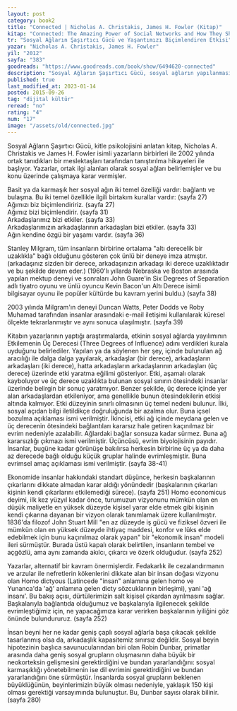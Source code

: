```yaml
---
layout: post
category: book2
title: "Connected | Nicholas A. Christakis, James H. Fowler (Kitap)"
kitap: "Connected: The Amazing Power of Social Networks and How They Shape Our Lives"
tr: "Sosyal Ağların Şaşırtıcı Gücü ve Yaşantımızı Biçimlendiren Etkisi"
yazar: "Nicholas A. Christakis, James H. Fowler"
yil: "2012"
sayfa: "383"
goodreads: "https://www.goodreads.com/book/show/6494620-connected"
description: "Sosyal Ağların Şaşırtıcı Gücü, sosyal ağların yapılanmasını çeşitli araştırmalardan bahsederek ele alıyor."
published: true
last_modified_at: 2023-01-14
posted: 2015-09-26
tag: "dijital kültür"
reread: "no"
rating: "4"
num: "17"
image: "/assets/old/connected.jpg"
---
```


Sosyal Ağların Şaşırtıcı Gücü, kitle psikolojisini anlatan kitap, Nicholas A. Christakis ve James H. Fowler isimli yazarların birbirleri ile 2002 yılında ortak tanıdıkları bir meslektaşları tarafından tanıştırılma hikayeleri ile başlıyor. Yazarlar, ortak ilgi alanları olarak sosyal ağları belirlemişler ve bu konu üzerinde çalışmaya karar vermişler.

Basit ya da karmaşık her sosyal ağın iki temel özelliği vardır: bağlantı ve bulaşma. Bu iki temel özellikle ilgili birtakım kurallar vardır: (sayfa 27)  
Ağımızı biz biçimlendiririz. (sayfa 27)  
Ağımız bizi biçimlendirir. (sayfa 31)  
Arkadaşlarımız bizi etkiler. (sayfa 33)  
Arkadaşlarımızın arkadaşlarının arkadaşları bizi etkiler. (sayfa 33)  
Ağın kendine özgü bir yaşamı vardır. (sayfa 36)

Stanley Milgram, tüm insanların birbirine ortalama "altı derecelik bir uzaklıkla" bağlı olduğunu gösteren çok ünlü bir deneye imza atmıştır. (arkadaşınız sizden bir derece, arkadaşınızın arkadaşı iki derece uzaklıktadır ve bu şekilde devam eder.) (1960'lı yıllarda Nebraska ve Boston arasında yapılan mektup deneyi ve sonraları John Guare'in Six Degrees of Separation adlı tiyatro oyunu ve ünlü oyuncu Kevin Bacon'un Altı Derece isimli bilgisayar oyunu ile popüler kültürde bu kavram yerini buldu.) (sayfa 38)

2003 yılında Milgram'ın deneyi Duncan Watts, Peter Dodds ve Roby Muhamad tarafından insanlar arasındaki e-mail iletişimi kullanılarak küresel ölçekte tekrarlanmıştır ve aynı sonuca ulaşılmıştır. (sayfa 39)

Kitabın yazarlarının yaptığı araştırmalarda, etkinin sosyal ağlarda yayılımının Etkilemenin Üç Derecesi (Three Degrees of Influence) adını verdikleri kurala uyduğunu belirlediler. Yapılan ya da söylenen her şey, içinde bulunulan ağ aracılığı ile dalga dalga yayılarak, arkadaşlar (bir derece), arkadaşların arkadaşları (iki derece), hatta arkadaşların arkadaşlarının arkadaşları (üç derece) üzerinde etki yaratma eğilimi gösteriyor. Etki, aşamalı olarak kayboluyor ve üç derece uzaklıkta bulunan sosyal sınırın ötesindeki insanlar üzerinde belirgin bir sonuç yaratmıyor. Benzer şekilde, üç derece içinde yer alan arkadaşlardan etkileniyor, ama genellikle bunun ötesindekilerin etkisi altında kalmıyor. Etki düzeyinin sınırlı olmasının üç temel nedeni bulunur. İlki, sosyal açıdan bilgi iletildikçe doğruluğunda bir azalma olur. Buna içsel bozulma açıklaması ismi verilmiştir. İkincisi, etki ağ içinde meydana gelen ve üç derecenin ötesindeki bağlantıları kararsız hale getiren kaçınılmaz bir evrim nedeniyle azalabilir. Ağlardaki bağlar sonsuza kadar sürmez. Buna ağ kararsızlığı çıkmazı ismi verilmiştir. Üçüncüsü, evrim biyolojisinin payıdır. İnsanlar, bugüne kadar görünüşe bakılırsa herkesin birbirine üç ya da daha az derecede bağlı olduğu küçük gruplar halinde evrimleşmiştir. Buna evrimsel amaç açıklaması ismi verilmiştir. (sayfa 38-41)

Ekonomide insanlar hakkındaki standart düşünce, herkesin başkalarının çıkarlarını dikkate almadan karar aldığı yönündedir (başkalarının çıkarları kişinin kendi çıkarlarını etkilemediği sürece). (sayfa 251) Homo economicus deyimi, ilk kez yüzyıl kadar önce, turumuzun vizyonunu mümkün olan en düşük maliyetle en yüksek düzeyde kişisel yarar elde etmek gibi kişinin kendi çıkarına dayanan bir vizyon olarak tanımlamak üzere kullanılmıştır. 1836'da filozof John Stuart Mill "en az düzeyde iş gücü ve fiziksel özveri ile mümkün olan en yüksek düzeyde ihtiyaç maddesi, konfor ve lüks elde edebilmek için bunu kaçınılmaz olarak yapan" bir "ekonomik insan" modeli ileri sürmüştür. Burada üstü kapalı olarak belirtilen, insanların tembel ve açgözlü, ama aynı zamanda akılcı, çıkarcı ve özerk olduğudur. (sayfa 252)

Yazarlar, alternatif bir kavram önermişlerdir. Fedakarlık ile cezalandırmanın ve arzular ile nefretlerin kökenlerini dikkate alan bir insan doğası vizyonu olan Homo dictyous (Latincede "insan" anlamına gelen homo ve Yunanca'da 'ağ' anlamına gelen dicty sözcuklarının birleşimi), yani 'ağ insanı'. Bu bakış açısı, dürtülerimizin salt kişisel çıkardan ayrılmasını sağlar. Başkalarıyla bağlantıda olduğumuz ve başkalarıyla ilgilenecek şekilde evrimleştiğimiz için, ne yapacağımıza karar verirken başkalarının iyiliğini göz önünde bulundururuz. (sayfa 252)

İnsan beyni her ne kadar geniş çaplı sosyal ağlarla başa çıkacak şekilde tasarlanmış olsa da, arkadaşlık kapasitemiz sınırsız değildir. Sosyal beyin hipotezinin başlıca savunucularından biri olan Robin Dunbar, primatlar arasında daha geniş sosyal grupların oluşmasının daha büyük bir neokorteksin gelişmesini gerektirdiğini ve bundan yararlandığını: sosyal karmaşıklığı yönetebilmenin ise dil evrimini gerektirdiğini ve bundan yararlandığını öne sürmüştür. İnsanlarda sosyal grupların beklenen büyüklüğünün, beyinlerimizin büyük olması nedeniyle, yaklaşık 150 kişi olması gerektiği varsayımında bulunuştur. Bu, Dunbar sayısı olarak bilinir. (sayfa 280)
